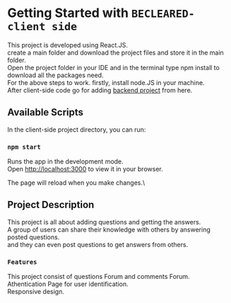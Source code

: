 # Getting Started with `BECLEARED-client side`

This project is developed using React.JS.\
create a main folder and download the project files and store it in the main folder.\
Open the project folder in your IDE and in the terminal type npm install to download all the packages need.\
For the above steps to work. firstly, install node.JS in your machine.\
After client-side code go for adding [backend project](https://github.com/Vamshikrishnakulla/becleared-backend) from here.

## Available Scripts

In the client-side project directory, you can run:

### `npm start`

Runs the app in the development mode.\
Open [http://localhost:3000](http://localhost:3000) to view it in your browser.

The page will reload when you make changes.\

## Project Description
This project is all about adding questions and getting the answers.\
A group of users can share their knowledge with others by answering posted questions.\
and they can even post questions to get answers from others.

### `Features`
This project consist of questions Forum and comments Forum.\
Athentication Page for user identification.\
Responsive design.
